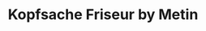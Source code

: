 ---
title: "Kopfsache Friseur by Metin"
url: /volkmarsen/kopfsache-friseur-by-metin/
shop: Friseur
---